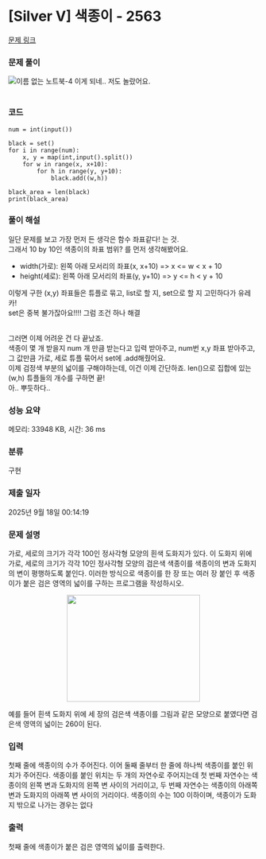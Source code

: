 # [Silver V] 색종이 - 2563 

[문제 링크](https://www.acmicpc.net/problem/2563) 

### 문제 풀이
![이름 없는 노트북-4](https://github.com/user-attachments/assets/fac69d5f-00e8-4a0b-956c-e5a6638f73ac)
이게 되네.. 저도 놀랐어요.<br>
<br>

### 코드
```
num = int(input())

black = set()
for i in range(num):
    x, y = map(int,input().split())
    for w in range(x, x+10):
        for h in range(y, y+10):
            black.add((w,h))

black_area = len(black)
print(black_area)
```

### 풀이 해설
일단 문제를 보고 가장 먼저 든 생각은 함수 좌표같다! 는 것.<br>
그래서 10 by 10인 색종이의 좌표 범위? 를 먼저 생각해봤어요.<br>
<ul>
 <li>width(가로): 왼쪽 아래 모서리의 좌표(x, x+10) => x <= w < x + 10</li>
 <li>height(세로): 왼쪽 아래 모서리의 좌표(y, y+10) => y <= h < y + 10</li>
</ul>
이렇게 구한 (x,y) 좌표들은 튜플로 묶고, list로 할 지, set으로 할 지 고민하다가 유레카!<br>
set은 중복 불가잖아요!!!! 그럼 조건 하나 해결<br><br>

그러면 이제 어려운 건 다 끝났죠.<br>
색종이 몇 개 받을지 num 개 만큼 받는다고 입력 받아주고, num번 x,y 좌표 받아주고, 그 값만큼 가로, 세로 튜플 묶어서 set에 .add해줬어요.<br>
이제 검정색 부분의 넓이를 구해야하는데, 이건 이제 간단하죠. len()으로 집합에 있는 (w,h) 튜플들의 개수를 구하면 끝!<br>
아.. 뿌듯하다..







### 성능 요약

메모리: 33948 KB, 시간: 36 ms

### 분류

구현

### 제출 일자

2025년 9월 18일 00:14:19

### 문제 설명

<p>가로, 세로의 크기가 각각 100인 정사각형 모양의 흰색 도화지가 있다. 이 도화지 위에 가로, 세로의 크기가 각각 10인 정사각형 모양의 검은색 색종이를 색종이의 변과 도화지의 변이 평행하도록 붙인다. 이러한 방식으로 색종이를 한 장 또는 여러 장 붙인 후 색종이가 붙은 검은 영역의 넓이를 구하는 프로그램을 작성하시오.</p>

<p style="text-align: center;"><img alt="" src="https://u.acmicpc.net/6000c956-1b07-4913-83c3-72eda18fa1d1/Screen%20Shot%202021-06-23%20at%2012.27.04%20PM.png" style="width: 268px; height: 215px;"></p>

<p>예를 들어 흰색 도화지 위에 세 장의 검은색 색종이를 그림과 같은 모양으로 붙였다면 검은색 영역의 넓이는 260이 된다.</p>

### 입력 

 <p>첫째 줄에 색종이의 수가 주어진다. 이어 둘째 줄부터 한 줄에 하나씩 색종이를 붙인 위치가 주어진다. 색종이를 붙인 위치는 두 개의 자연수로 주어지는데 첫 번째 자연수는 색종이의 왼쪽 변과 도화지의 왼쪽 변 사이의 거리이고, 두 번째 자연수는 색종이의 아래쪽 변과 도화지의 아래쪽 변 사이의 거리이다. 색종이의 수는 100 이하이며, 색종이가 도화지 밖으로 나가는 경우는 없다</p>

### 출력 

 <p>첫째 줄에 색종이가 붙은 검은 영역의 넓이를 출력한다.</p>

